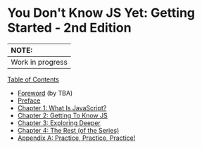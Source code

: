 # You Don't Know JS Yet: Getting Started - 2nd Edition

| NOTE: |
| :--- |
| Work in progress |

[Table of Contents](toc.md)

* [Foreword](foreword.md) (by TBA)
* [Preface](../preface.md)
* [Chapter 1: What Is JavaScript?](ch1.md)
* [Chapter 2: Getting To Know JS](ch2.md)
* [Chapter 3: Exploring Deeper](ch3.md)
* [Chapter 4: The Rest (of the Series)](ch4.md)
* [Appendix A: Practice, Practice, Practice!](apA.md)
